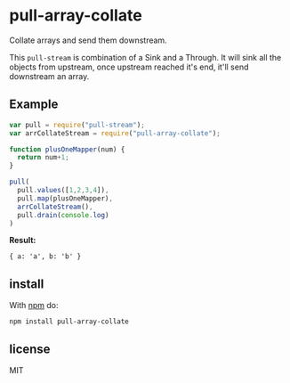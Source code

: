 # pull-array-collate

Collate arrays and send them downstream.

This `pull-stream` is combination of a Sink and a Through. It will sink all the objects from upstream, once upstream
reached it's end, it'll send downstream an array.

## Example

```js
var pull = require("pull-stream");
var arrCollateStream = require("pull-array-collate");

function plusOneMapper(num) {
  return num+1;
}

pull(
  pull.values([1,2,3,4]),
  pull.map(plusOneMapper),
  arrCollateStream(),
  pull.drain(console.log)
)
```

**Result:**

```
{ a: 'a', b: 'b' }
```

## install

With [npm](https://npmjs.org) do:

```
npm install pull-array-collate
```

## license

MIT